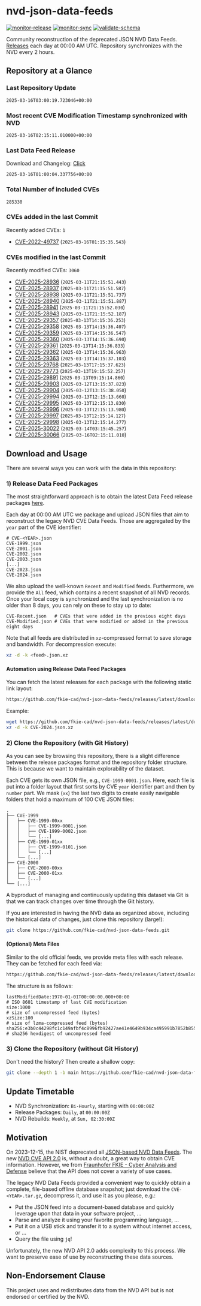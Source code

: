 # nvd-json-data-feeds

[![monitor-release](https://github.com/fkie-cad/nvd-json-data-feeds/actions/workflows/monitor_release.yml/badge.svg)](https://github.com/fkie-cad/nvd-json-data-feeds/actions/workflows/monitor_release.yml)
[![monitor-sync](https://github.com/fkie-cad/nvd-json-data-feeds/actions/workflows/monitor_sync.yml/badge.svg)](https://github.com/fkie-cad/nvd-json-data-feeds/actions/workflows/monitor_sync.yml)
[![validate-schema](https://github.com/fkie-cad/nvd-json-data-feeds/actions/workflows/validate_schema.yml/badge.svg)](https://github.com/fkie-cad/nvd-json-data-feeds/actions/workflows/validate_schema.yml)

Community reconstruction of the deprecated JSON NVD Data Feeds.
[Releases](https://github.com/fkie-cad/nvd-json-data-feeds/releases/latest) each day at 00:00 AM UTC.
Repository synchronizes with the NVD every 2 hours.

## Repository at a Glance

### Last Repository Update

```plain
2025-03-16T03:00:19.723046+00:00
```

### Most recent CVE Modification Timestamp synchronized with NVD

```plain
2025-03-16T02:15:11.010000+00:00
```

### Last Data Feed Release

Download and Changelog: [Click](https://github.com/fkie-cad/nvd-json-data-feeds/releases/latest)

```plain
2025-03-16T01:00:04.337756+00:00
```

### Total Number of included CVEs

```plain
285330
```

### CVEs added in the last Commit

Recently added CVEs: `1`

- [CVE-2022-49737](CVE-2022/CVE-2022-497xx/CVE-2022-49737.json) (`2025-03-16T01:15:35.543`)


### CVEs modified in the last Commit

Recently modified CVEs: `3060`

- [CVE-2025-28936](CVE-2025/CVE-2025-289xx/CVE-2025-28936.json) (`2025-03-11T21:15:51.443`)
- [CVE-2025-28937](CVE-2025/CVE-2025-289xx/CVE-2025-28937.json) (`2025-03-11T21:15:51.587`)
- [CVE-2025-28938](CVE-2025/CVE-2025-289xx/CVE-2025-28938.json) (`2025-03-11T21:15:51.737`)
- [CVE-2025-28940](CVE-2025/CVE-2025-289xx/CVE-2025-28940.json) (`2025-03-11T21:15:51.887`)
- [CVE-2025-28941](CVE-2025/CVE-2025-289xx/CVE-2025-28941.json) (`2025-03-11T21:15:52.030`)
- [CVE-2025-28943](CVE-2025/CVE-2025-289xx/CVE-2025-28943.json) (`2025-03-11T21:15:52.187`)
- [CVE-2025-29357](CVE-2025/CVE-2025-293xx/CVE-2025-29357.json) (`2025-03-13T14:15:36.253`)
- [CVE-2025-29358](CVE-2025/CVE-2025-293xx/CVE-2025-29358.json) (`2025-03-13T14:15:36.407`)
- [CVE-2025-29359](CVE-2025/CVE-2025-293xx/CVE-2025-29359.json) (`2025-03-13T14:15:36.547`)
- [CVE-2025-29360](CVE-2025/CVE-2025-293xx/CVE-2025-29360.json) (`2025-03-13T14:15:36.690`)
- [CVE-2025-29361](CVE-2025/CVE-2025-293xx/CVE-2025-29361.json) (`2025-03-13T14:15:36.833`)
- [CVE-2025-29362](CVE-2025/CVE-2025-293xx/CVE-2025-29362.json) (`2025-03-13T14:15:36.963`)
- [CVE-2025-29363](CVE-2025/CVE-2025-293xx/CVE-2025-29363.json) (`2025-03-13T14:15:37.103`)
- [CVE-2025-29768](CVE-2025/CVE-2025-297xx/CVE-2025-29768.json) (`2025-03-13T17:15:37.623`)
- [CVE-2025-29773](CVE-2025/CVE-2025-297xx/CVE-2025-29773.json) (`2025-03-13T19:15:52.257`)
- [CVE-2025-29891](CVE-2025/CVE-2025-298xx/CVE-2025-29891.json) (`2025-03-13T09:15:14.860`)
- [CVE-2025-29903](CVE-2025/CVE-2025-299xx/CVE-2025-29903.json) (`2025-03-12T13:15:37.823`)
- [CVE-2025-29904](CVE-2025/CVE-2025-299xx/CVE-2025-29904.json) (`2025-03-12T13:15:38.050`)
- [CVE-2025-29994](CVE-2025/CVE-2025-299xx/CVE-2025-29994.json) (`2025-03-13T12:15:13.660`)
- [CVE-2025-29995](CVE-2025/CVE-2025-299xx/CVE-2025-29995.json) (`2025-03-13T12:15:13.830`)
- [CVE-2025-29996](CVE-2025/CVE-2025-299xx/CVE-2025-29996.json) (`2025-03-13T12:15:13.980`)
- [CVE-2025-29997](CVE-2025/CVE-2025-299xx/CVE-2025-29997.json) (`2025-03-13T12:15:14.127`)
- [CVE-2025-29998](CVE-2025/CVE-2025-299xx/CVE-2025-29998.json) (`2025-03-13T12:15:14.277`)
- [CVE-2025-30022](CVE-2025/CVE-2025-300xx/CVE-2025-30022.json) (`2025-03-14T03:15:45.257`)
- [CVE-2025-30066](CVE-2025/CVE-2025-300xx/CVE-2025-30066.json) (`2025-03-16T02:15:11.010`)


## Download and Usage

There are several ways you can work with the data in this repository:

### 1) Release Data Feed Packages

The most straightforward approach is to obtain the latest Data Feed release packages [here](https://github.com/fkie-cad/nvd-json-data-feeds/releases/latest).

Each day at 00:00 AM UTC we package and upload JSON files that aim to reconstruct the legacy NVD CVE Data Feeds.
Those are aggregated by the `year` part of the CVE identifier:

```
# CVE-<YEAR>.json
CVE-1999.json
CVE-2001.json
CVE-2002.json
CVE-2003.json
[...]
CVE-2023.json
CVE-2024.json
```

We also upload the well-known `Recent` and `Modified` feeds.
Furthermore, we provide the `All` feed, which contains a recent snapshot of all NVD records.
Once your local copy is synchronized and the last synchronization is no older than 8 days, you can rely on these to stay up to date:

```plain
CVE-Recent.json   # CVEs that were added in the previous eight days
CVE-Modified.json # CVEs that were modified or added in the previous eight days
```

Note that all feeds are distributed in `xz`-compressed format to save storage and bandwidth.
For decompression execute:

```sh
xz -d -k <feed>.json.xz
```

#### Automation using Release Data Feed Packages

You can fetch the latest releases for each package with the following static link layout:

```sh
https://github.com/fkie-cad/nvd-json-data-feeds/releases/latest/download/CVE-<YEAR>.json.xz
```

Example:

```sh
wget https://github.com/fkie-cad/nvd-json-data-feeds/releases/latest/download/CVE-2024.json.xz
xz -d -k CVE-2024.json.xz
```

### 2) Clone the Repository (with Git History)

As you can see by browsing this repository, there is a slight difference between the release packages format and the repository folder structure.
This is because we want to maintain explorability of the dataset.

Each CVE gets its own JSON file, e.g., `CVE-1999-0001.json`.
Here, each file is put into a folder layout that first sorts by CVE `year` identifier part and then by `number` part.
We mask (`xx`) the last two digits to create easily navigable folders that hold a maximum of 100 CVE JSON files:

```plain
.
├── CVE-1999
│   ├── CVE-1999-00xx
│   │   ├── CVE-1999-0001.json
│   │   ├── CVE-1999-0002.json
│   │   └── [...]
│   ├── CVE-1999-01xx
│   │   ├── CVE-1999-0101.json
│   │   └── [...]
│   └── [...]
├── CVE-2000
│   ├── CVE-2000-00xx
│   ├── CVE-2000-01xx
│   └── [...]
└── [...]
```

A byproduct of managing and continuously updating this dataset via Git is that we can track changes over time through the Git history.

If you are interested in having the NVD data as organized above, including the historical data of changes, just clone this repository (large!):

```sh
git clone https://github.com/fkie-cad/nvd-json-data-feeds.git
```

#### (Optional) Meta Files

Similar to the old official feeds, we provide meta files with each release. They can be fetched for each feed via:

```sh
https://github.com/fkie-cad/nvd-json-data-feeds/releases/latest/download/CVE-<YEAR>.meta
```

The structure is as follows:

```plain
lastModifiedDate:1970-01-01T00:00:00.000+00:00                          # ISO 8601 timestamp of last CVE modification
size:1000                                                               # size of uncompressed feed (bytes)
xzSize:100                                                              # size of lzma-compressed feed (bytes)
sha256:e3b0c44298fc1c149afbf4c8996fb92427ae41e4649b934ca495991b7852b855 # sha256 hexdigest of uncompressed feed
```

### 3) Clone the Repository (without Git History)

Don't need the history? Then create a shallow copy:

```sh
git clone --depth 1 -b main https://github.com/fkie-cad/nvd-json-data-feeds.git
```


## Update Timetable

* NVD Synchronization: `Bi-Hourly`, starting with `00:00:00Z`
* Release Packages: `Daily`, at `00:00:00Z`
* NVD Rebuilds: `Weekly`, at `Sun, 02:30:00Z`


## Motivation

On 2023-12-15, the NIST deprecated all [JSON-based NVD Data Feeds](https://nvd.nist.gov/vuln/data-feeds#divRetirementBanner-1).
The new [NVD CVE API 2.0](https://nvd.nist.gov/developers/vulnerabilities) is, without a doubt, a great way to obtain CVE information.
However, we from [Fraunhofer FKIE - Cyber Analysis and Defense](https://www.fkie.fraunhofer.de/en/departments/cad.html) believe that the API does not cover a variety of use cases.

The legacy NVD Data Feeds provided a convenient way to quickly obtain a complete, file-based offline database snapshot; just download the `CVE-<YEAR>.tar.gz`, decompress it, and use it as you please, e.g.:

- Put the JSON feed into a document-based database and quickly leverage upon that data in your software project, ...
- Parse and analyze it using your favorite programming language, ...
- Put it on a USB stick and transfer it to a system without internet access, or ...
- Query the file using `jq`!

Unfortunately, the new NVD API 2.0 adds complexity to this process.
We want to preserve ease of use by reconstructing these data sources.

## Non-Endorsement Clause

This project uses and redistributes data from the NVD API but is not endorsed or certified by the NVD.